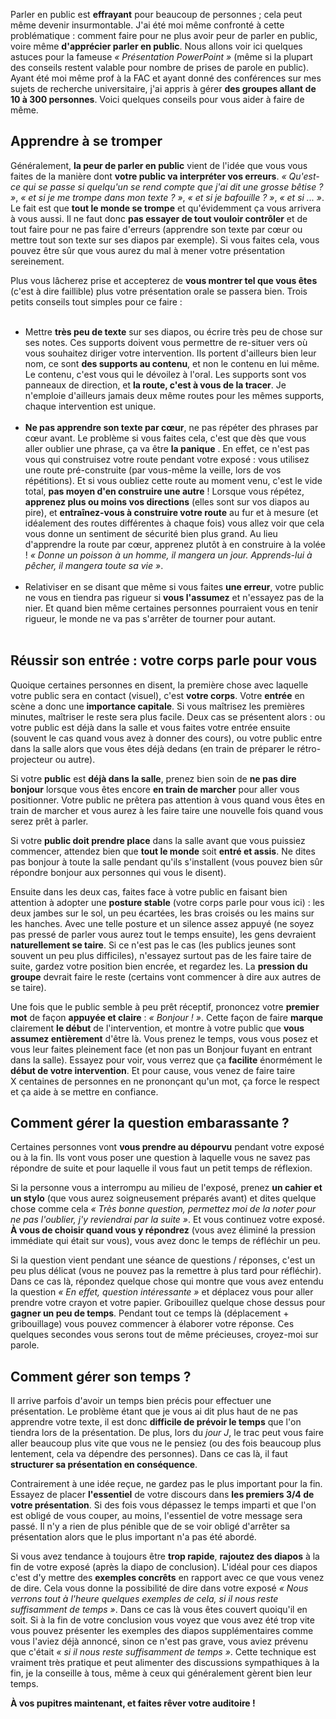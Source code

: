 <!-- 
.. title: Comment parler en public : donner un cours ou une conférence
.. slug: comment-parler-en-public-donner-un-cours-ou-une-conférence
.. date: 2012-09-27 10:00:39+02:00
.. tags: Développement personnel, Parler en public, Présentation orale
.. category: 
.. link: 
.. description: 
.. type: text
-->

<p>Parler en public est <strong>effrayant</strong> pour beaucoup de personnes ; cela peut même devenir insurmontable. J'ai été moi même confronté à cette problématique : comment faire pour ne plus avoir peur de parler en public, voire même <strong>d'apprécier parler en public</strong>. Nous allons voir ici quelques astuces pour la fameuse <em>« Présentation PowerPoint »</em> (même si la plupart des conseils restent valable pour nombre de prises de parole en public). Ayant été moi même prof à la FAC et ayant donné des conférences sur mes sujets de recherche universitaire, j'ai appris à gérer <strong>des groupes allant de 10 à 300 personnes</strong>. Voici quelques conseils pour vous aider à faire de même.</p>

<p><h2>Apprendre à se tromper</h2></p>

<p>Généralement, <strong>la peur de parler en public</strong> vient de l'idée que vous vous faites de la manière dont <strong>votre public va interpréter vos erreurs</strong>. <em>« Qu'est-ce qui se passe si quelqu'un se rend compte que j'ai dit une grosse bêtise ? »</em>, <em>« et si je me trompe dans mon texte ? »</em>, <em>« et si je bafouille ? »</em>, <em>« et si ... »</em>. Le fait est que <strong>tout le monde se trompe</strong> et qu'évidemment ça vous arrivera à vous aussi. Il ne faut donc <strong>pas essayer de tout vouloir contrôler</strong> et de tout faire pour ne pas faire d'erreurs (apprendre son texte par cœur ou mettre tout son texte sur ses diapos par exemple). Si vous faites cela, vous pouvez être sûr que vous aurez du mal à mener votre présentation sereinement.</p>

<p>Plus vous lâcherez prise et accepterez de <strong>vous montrer tel que vous êtes</strong> (c'est à dire faillible) plus votre présentation orale se passera bien. Trois petits conseils tout simples pour ce faire :</p>

<p><ul><br /><li>Mettre <strong>très peu de texte</strong> sur ses diapos, ou écrire très peu de chose sur ses notes. Ces supports doivent vous permettre de re-situer vers où vous souhaitez diriger votre intervention. Ils portent d'ailleurs bien leur nom, ce sont <strong>des supports au contenu</strong>, et non le contenu en lui même. Le contenu, c'est vous qui le dévoilez à l'oral. Les supports sont vos panneaux de direction, et <strong>la route, c'est à vous de la tracer</strong>. Je n'emploie d'ailleurs jamais deux même routes pour les mêmes supports, chaque intervention est unique.</li><br /><li><strong>Ne pas apprendre son texte par cœur</strong>, ne pas répéter des phrases par cœur avant. Le problème si vous faites cela, c'est que dès que vous aller oublier une phrase, ça va être <strong>la panique</strong> . En effet, ce n'est pas vous qui construisez votre route pendant votre exposé : vous utilisez une route pré-construite (par vous-même la veille, lors de vos répétitions). Et si vous oubliez cette route au moment venu, c'est le vide total, <strong>pas moyen d'en construire une autre</strong> ! Lorsque vous répétez, <strong>apprenez plus ou moins vos directions</strong> (elles sont sur vos diapos au pire), et <strong>entraînez-vous à construire votre route</strong> au fur et à mesure (et idéalement des routes différentes à chaque fois) vous allez voir que cela vous donne un sentiment de sécurité bien plus grand. Au lieu d'apprendre la route par cœur, apprenez plutôt à en construire à la volée ! <em>« Donne un poisson à un homme, il mangera un jour. Apprends-lui à pêcher, il mangera toute sa vie »</em>.</li><br /><li>Relativiser en se disant que même si vous faites <strong>une erreur</strong>, votre public ne vous en tiendra pas rigueur si <strong>vous l'assumez</strong> et n'essayez pas de la nier. Et quand bien même certaines personnes pourraient vous en tenir rigueur, le monde ne va pas s'arrêter de tourner pour autant.</li><br /></ul></p>

<p><h2>Réussir son entrée : votre corps parle pour vous</h2></p>

<p>Quoique certaines personnes en disent, la première chose avec laquelle votre public sera en contact (visuel), c'est <strong>votre corps</strong>. Votre <strong>entrée</strong> en scène a donc une <strong>importance capitale</strong>. Si vous maîtrisez les premières minutes, maîtriser le reste sera plus facile. Deux cas se présentent alors : ou votre public est déjà dans la salle et vous faites votre entrée ensuite (souvent le cas quand vous avez à donner des cours), ou votre public entre dans la salle alors que vous êtes déjà dedans (en train de préparer le rétro-projecteur ou autre).</p>

<p>Si votre <strong>public</strong> est <strong>déjà dans la salle</strong>, prenez bien soin de <strong>ne pas dire bonjour</strong> lorsque vous êtes encore <strong>en train de marcher</strong> pour aller vous positionner. Votre public ne prêtera pas attention à vous quand vous êtes en train de marcher et vous aurez à les faire taire une nouvelle fois quand vous serez prêt à parler.</p>

<p>Si votre <strong>public doit prendre place</strong> dans la salle avant que vous puissiez commencer, attendez bien que <strong>tout le monde</strong> soit <strong>entré et assis</strong>. Ne dites pas bonjour à toute la salle pendant qu'ils s'installent (vous pouvez bien sûr répondre bonjour aux personnes qui vous le disent).</p>

<p>Ensuite dans les deux cas, faites face à votre public en faisant bien attention à adopter une <strong>posture stable</strong> (votre corps parle pour vous ici) : les deux jambes sur le sol, un peu écartées, les bras croisés ou les mains sur les hanches. Avec une telle posture et un silence assez appuyé (ne soyez pas pressé de parler vous aurez tout le temps ensuite), les gens devraient <strong>naturellement se taire</strong>. Si ce n'est pas le cas (les publics jeunes sont souvent un peu plus difficiles), n'essayez surtout pas de les faire taire de suite, gardez votre position bien encrée, et regardez les. La <strong>pression du groupe</strong> devrait faire le reste (certains vont commencer à dire aux autres de se taire).</p>

<p>Une fois que le public semble à peu prêt réceptif, prononcez votre <strong>premier mot</strong> de façon <strong>appuyée et claire</strong> : <em>« Bonjour ! »</em>. Cette façon de faire <strong>marque</strong> clairement <strong>le début</strong> de l'intervention, et montre à votre public que <strong>vous assumez entièrement</strong> d'être là. Vous prenez le temps, vous vous posez et vous leur faites pleinement face (et non pas un Bonjour fuyant en entrant dans la salle). Essayez pour voir, vous verrez que ça <strong>facilite</strong> énormément le <strong>début de votre intervention</strong>. Et pour cause, vous venez de faire taire X centaines de personnes en ne prononçant qu'un mot, ça force le respect et ça aide à se mettre en confiance.</p>

<p><h2>Comment gérer la question embarassante ?</h2></p>

<p>Certaines personnes vont <strong>vous prendre au dépourvu</strong> pendant votre exposé ou à la fin. Ils vont vous poser une question à laquelle vous ne savez pas répondre de suite et pour laquelle il vous faut un petit temps de réflexion.</p>

<p>Si la personne vous a interrompu au milieu de l'exposé, prenez <strong>un cahier et un stylo</strong> (que vous aurez soigneusement préparés avant) et dites quelque chose comme cela <em>« Très bonne question, permettez moi de la noter pour ne pas l'oublier, j'y reviendrai par la suite »</em>. Et vous continuez votre exposé. <strong>À vous de choisir quand vous y répondrez</strong> (vous avez éliminé la pression immédiate qui était sur vous), vous avez donc le temps de réfléchir un peu.</p>

<p>Si la question vient pendant une séance de questions / réponses, c'est un peu plus délicat (vous ne pouvez pas la remettre à plus tard pour réfléchir). Dans ce cas là, répondez quelque chose qui montre que vous avez entendu la question <em>« En effet, question intéressante »</em> et déplacez vous pour aller prendre votre crayon et votre papier. Gribouillez quelque chose dessus pour <strong>gagner un peu de temps</strong>. Pendant tout ce temps là (déplacement + gribouillage) vous pouvez commencer à élaborer votre réponse. Ces quelques secondes vous serons tout de même précieuses, croyez-moi sur parole.</p>

<p><h2>Comment gérer son temps ?</h2></p>

<p>Il arrive parfois d'avoir un temps bien précis pour effectuer une présentation. Le problème étant que je vous ai dit plus haut de ne pas apprendre votre texte, il est donc <strong>difficile de prévoir le temps</strong> que l'on tiendra lors de la présentation. De plus, lors du <em>jour J</em>, le trac peut vous faire aller beaucoup plus vite que vous ne le pensiez (ou des fois beaucoup plus lentement, cela va dépendre des personnes). Dans ce cas là, il faut <strong>structurer sa présentation en conséquence</strong>.</p>

<p>Contrairement à une idée reçue, ne gardez pas le plus important pour la fin. Essayez de placer <strong>l'essentiel</strong> de votre discours dans <strong>les premiers 3/4 de votre présentation</strong>. Si des fois vous dépassez le temps imparti et que l'on est obligé de vous couper, au moins, l'essentiel de votre message sera passé. Il n'y a rien de plus pénible que de se voir obligé d'arrêter sa présentation alors que le plus important n'a pas été abordé.</p>

<p>Si vous avez tendance à toujours être <strong>trop rapide</strong>, <strong>rajoutez des diapos</strong> à la fin de votre exposé (après la diapo de conclusion). L'idéal pour ces diapos c'est d'y mettre des <strong>exemples concrêts</strong> en rapport avec ce que vous venez de dire. Cela vous donne la possibilité de dire dans votre exposé <em>« Nous verrons tout à l'heure quelques exemples de cela, si il nous reste suffisamment de temps »</em>. Dans ce cas là vous êtes couvert quoiqu'il en soit. Si à la fin de votre conclusion vous voyez que vous avez été trop vite vous pouvez présenter les exemples des diapos supplémentaires comme vous l'aviez déjà annoncé, sinon ce n'est pas grave, vous aviez prévenu que c'était <em>« si il nous reste suffisamment de temps »</em>. Cette technique est vraiment très pratique et peut alimenter des discussions sympathiques à la fin, je la conseille à tous, même à ceux qui généralement gèrent bien leur temps.</p>

<p><strong>À vos pupitres maintenant, et faites rêver votre auditoire !</strong></p>
